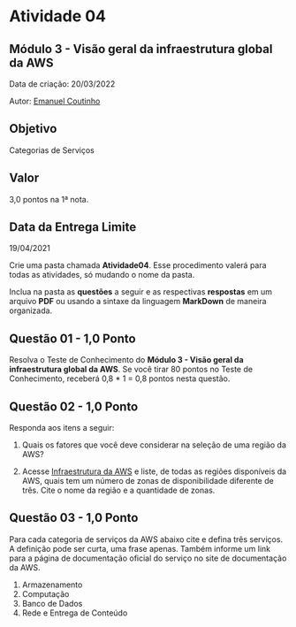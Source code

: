 # Atividade 04

## Módulo 3 - Visão geral da infraestrutura global da AWS

Data de criação: 20/03/2022

Autor: [Emanuel Coutinho](https://github.com/emanuelcoutinho)

## Objetivo
Categorias de Serviços

## Valor
3,0 pontos na 1ª nota.

## Data da Entrega Limite
19/04/2021

Crie uma pasta chamada **Atividade04**. Esse procedimento valerá para todas as atividades, só mudando o nome da pasta. 

Inclua na pasta as **questões** a seguir e as respectivas **respostas** em um arquivo **PDF** ou usando a sintaxe da linguagem **MarkDown** de maneira organizada.

## Questão 01 - 1,0 Ponto
Resolva o Teste de Conhecimento do **Módulo 3 - Visão geral da infraestrutura global da AWS**. Se você tirar 80 pontos no Teste de Conhecimento, receberá 0,8 * 1 = 0,8 pontos nesta questão.

## Questão 02 - 1,0 Ponto
Responda aos itens a seguir:

1. Quais os fatores que você deve considerar na seleção de uma região da AWS?

2. Acesse [Infraestrutura da AWS](https://aws.amazon.com/pt/about-aws/global-infrastructure/regions_az/) e liste, de todas as regiões disponíveis da AWS, quais tem um número de zonas de disponibilidade diferente de três. Cite o nome da região e a quantidade de zonas.

## Questão 03 - 1,0 Ponto
Para cada categoria de serviços da AWS abaixo cite e defina três serviços. A definição pode ser curta, uma frase apenas. Também informe um link para a página de documentação oficial do serviço no site de documentação da AWS.

1. Armazenamento
2. Computação
3. Banco de Dados
4. Rede e Entrega de Conteúdo
